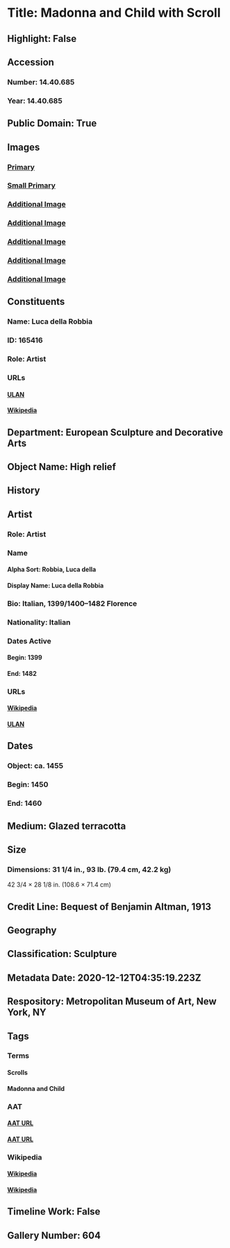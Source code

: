 # Title: Madonna and Child with Scroll
## Highlight: False
## Accession
### Number: 14.40.685
### Year: 14.40.685
## Public Domain: True
## Images
### [Primary](https://images.metmuseum.org/CRDImages/es/original/DP-16188-001.jpg)
### [Small Primary](https://images.metmuseum.org/CRDImages/es/web-large/DP-16188-001.jpg)
### [Additional Image](https://images.metmuseum.org/CRDImages/es/original/DP-16188-002.jpg)
### [Additional Image](https://images.metmuseum.org/CRDImages/es/original/DP-16188-003.jpg)
### [Additional Image](https://images.metmuseum.org/CRDImages/es/original/214082.jpg)
### [Additional Image](https://images.metmuseum.org/CRDImages/es/original/172960.jpg)
### [Additional Image](https://images.metmuseum.org/CRDImages/es/original/172962.jpg)
## Constituents
### Name: Luca della Robbia
### ID: 165416
### Role: Artist
### URLs
#### [ULAN](http://vocab.getty.edu/page/ulan/500009618)
#### [Wikipedia](https://www.wikidata.org/wiki/Q194977)
## Department: European Sculpture and Decorative Arts
## Object Name: High relief
## History
## Artist
### Role: Artist
### Name
#### Alpha Sort: Robbia, Luca della
#### Display Name: Luca della Robbia
### Bio: Italian, 1399/1400–1482 Florence
### Nationality: Italian
### Dates Active
#### Begin: 1399
#### End: 1482
### URLs
#### [Wikipedia](https://www.wikidata.org/wiki/Q194977)
#### [ULAN](http://vocab.getty.edu/page/ulan/500009618)
## Dates
### Object: ca. 1455
### Begin: 1450
### End: 1460
## Medium: Glazed terracotta
## Size
### Dimensions: 31 1/4 in., 93 lb. (79.4 cm, 42.2 kg)
42 3/4 × 28 1/8 in. (108.6 × 71.4 cm)
## Credit Line: Bequest of Benjamin Altman, 1913
## Geography
## Classification: Sculpture
## Metadata Date: 2020-12-12T04:35:19.223Z
## Respository: Metropolitan Museum of Art, New York, NY
## Tags
### Terms
#### Scrolls
#### Madonna and Child
### AAT
#### [AAT URL](http://vocab.getty.edu/page/aat/300028629)
#### [AAT URL](http://vocab.getty.edu/page/ia/901000052)
### Wikipedia
#### [Wikipedia]()
#### [Wikipedia]()
## Timeline Work: False
## Gallery Number: 604